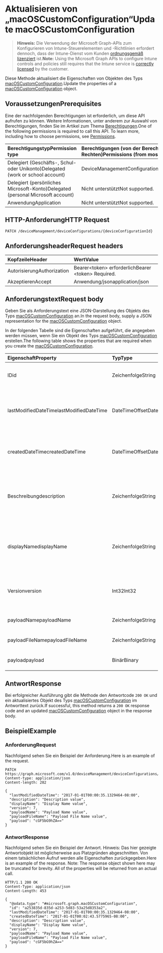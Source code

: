 # <a name="update-macoscustomconfiguration"></a><span data-ttu-id="b7ef9-101">Aktualisieren von „macOSCustomConfiguration“</span><span class="sxs-lookup"><span data-stu-id="b7ef9-101">Update macOSCustomConfiguration</span></span>

> <span data-ttu-id="b7ef9-102">**Hinweis:** Die Verwendung der Microsoft Graph-APIs zum Konfigurieren von Intune-Steuerelementen und -Richtlinien erfordert dennoch, dass der Intune-Dienst vom Kunden [ordnungsgemäß lizenziert](https://go.microsoft.com/fwlink/?linkid=839381) ist.</span><span class="sxs-lookup"><span data-stu-id="b7ef9-102">**Note:** Using the Microsoft Graph APIs to configure Intune controls and policies still requires that the Intune service is [correctly licensed](https://go.microsoft.com/fwlink/?linkid=839381) by the customer.</span></span>

<span data-ttu-id="b7ef9-103">Diese Methode aktualisiert die Eigenschaften von Objekten des Typs [macOSCustomConfiguration](../resources/intune_deviceconfig_macoscustomconfiguration.md).</span><span class="sxs-lookup"><span data-stu-id="b7ef9-103">Update the properties of a [macOSCustomConfiguration](../resources/intune_deviceconfig_macoscustomconfiguration.md) object.</span></span>
## <a name="prerequisites"></a><span data-ttu-id="b7ef9-104">Voraussetzungen</span><span class="sxs-lookup"><span data-stu-id="b7ef9-104">Prerequisites</span></span>
<span data-ttu-id="b7ef9-p101">Eine der nachfolgenden Berechtigungen ist erforderlich, um diese API aufrufen zu können. Weitere Informationen, unter anderem zur Auswahl von Berechtigungen, finden Sie im Artikel zum Thema [Berechtigungen](../../../concepts/permissions_reference.md).</span><span class="sxs-lookup"><span data-stu-id="b7ef9-p101">One of the following permissions is required to call this API. To learn more, including how to choose permissions, see [Permissions](../../../concepts/permissions_reference.md).</span></span>

|<span data-ttu-id="b7ef9-107">Berechtigungstyp</span><span class="sxs-lookup"><span data-stu-id="b7ef9-107">Permission type</span></span>|<span data-ttu-id="b7ef9-108">Berechtigungen (von der Berechtigung mit den meisten Rechten zu der mit den wenigsten Rechten)</span><span class="sxs-lookup"><span data-stu-id="b7ef9-108">Permissions (from most to least privileged)</span></span>|
|:---|:---|
|<span data-ttu-id="b7ef9-109">Delegiert (Geschäfts-, Schul- oder Unikonto)</span><span class="sxs-lookup"><span data-stu-id="b7ef9-109">Delegated (work or school account)</span></span>|<span data-ttu-id="b7ef9-110">DeviceManagementConfiguration.ReadWrite.All</span><span class="sxs-lookup"><span data-stu-id="b7ef9-110">DeviceManagementConfiguration.ReadWrite.All</span></span>|
|<span data-ttu-id="b7ef9-111">Delegiert (persönliches Microsoft-Konto)</span><span class="sxs-lookup"><span data-stu-id="b7ef9-111">Delegated (personal Microsoft account)</span></span>|<span data-ttu-id="b7ef9-112">Nicht unterstützt</span><span class="sxs-lookup"><span data-stu-id="b7ef9-112">Not supported.</span></span>|
|<span data-ttu-id="b7ef9-113">Anwendung</span><span class="sxs-lookup"><span data-stu-id="b7ef9-113">Application</span></span>|<span data-ttu-id="b7ef9-114">Nicht unterstützt</span><span class="sxs-lookup"><span data-stu-id="b7ef9-114">Not supported.</span></span>|

## <a name="http-request"></a><span data-ttu-id="b7ef9-115">HTTP-Anforderung</span><span class="sxs-lookup"><span data-stu-id="b7ef9-115">HTTP Request</span></span>
<!-- {
  "blockType": "ignored"
}
-->
``` http
PATCH /deviceManagement/deviceConfigurations/{deviceConfigurationId}
```

## <a name="request-headers"></a><span data-ttu-id="b7ef9-116">Anforderungsheader</span><span class="sxs-lookup"><span data-stu-id="b7ef9-116">Request headers</span></span>
|<span data-ttu-id="b7ef9-117">Kopfzeile</span><span class="sxs-lookup"><span data-stu-id="b7ef9-117">Header</span></span>|<span data-ttu-id="b7ef9-118">Wert</span><span class="sxs-lookup"><span data-stu-id="b7ef9-118">Value</span></span>|
|:---|:---|
|<span data-ttu-id="b7ef9-119">Autorisierung</span><span class="sxs-lookup"><span data-stu-id="b7ef9-119">Authorization</span></span>|<span data-ttu-id="b7ef9-120">Bearer&lt;token&gt; erforderlich</span><span class="sxs-lookup"><span data-stu-id="b7ef9-120">Bearer &lt;token&gt; Required.</span></span>|
|<span data-ttu-id="b7ef9-121">Akzeptieren</span><span class="sxs-lookup"><span data-stu-id="b7ef9-121">Accept</span></span>|<span data-ttu-id="b7ef9-122">Anwendung/json</span><span class="sxs-lookup"><span data-stu-id="b7ef9-122">application/json</span></span>|

## <a name="request-body"></a><span data-ttu-id="b7ef9-123">Anforderungstext</span><span class="sxs-lookup"><span data-stu-id="b7ef9-123">Request body</span></span>
<span data-ttu-id="b7ef9-124">Geben Sie als Anforderungstext eine JSON-Darstellung des Objekts des Typs [macOSCustomConfiguration](../resources/intune_deviceconfig_macoscustomconfiguration.md) an.</span><span class="sxs-lookup"><span data-stu-id="b7ef9-124">In the request body, supply a JSON representation for the [macOSCustomConfiguration](../resources/intune_deviceconfig_macoscustomconfiguration.md) object.</span></span>

<span data-ttu-id="b7ef9-125">In der folgenden Tabelle sind die Eigenschaften aufgeführt, die angegeben werden müssen, wenn Sie ein Objekt des Typs [macOSCustomConfiguration](../resources/intune_deviceconfig_macoscustomconfiguration.md) erstellen.</span><span class="sxs-lookup"><span data-stu-id="b7ef9-125">The following table shows the properties that are required when you create the [macOSCustomConfiguration](../resources/intune_deviceconfig_macoscustomconfiguration.md).</span></span>

|<span data-ttu-id="b7ef9-126">Eigenschaft</span><span class="sxs-lookup"><span data-stu-id="b7ef9-126">Property</span></span>|<span data-ttu-id="b7ef9-127">Typ</span><span class="sxs-lookup"><span data-stu-id="b7ef9-127">Type</span></span>|<span data-ttu-id="b7ef9-128">Beschreibung</span><span class="sxs-lookup"><span data-stu-id="b7ef9-128">Description</span></span>|
|:---|:---|:---|
|<span data-ttu-id="b7ef9-129">ID</span><span class="sxs-lookup"><span data-stu-id="b7ef9-129">id</span></span>|<span data-ttu-id="b7ef9-130">Zeichenfolge</span><span class="sxs-lookup"><span data-stu-id="b7ef9-130">String</span></span>|<span data-ttu-id="b7ef9-131">Schlüssel der Entität</span><span class="sxs-lookup"><span data-stu-id="b7ef9-131">Key of the entity.</span></span> <span data-ttu-id="b7ef9-132">Geerbt von [deviceConfiguration](../resources/intune_deviceconfig_deviceconfiguration.md).</span><span class="sxs-lookup"><span data-stu-id="b7ef9-132">Inherited from [deviceConfiguration](../resources/intune_deviceconfig_deviceconfiguration.md)</span></span>|
|<span data-ttu-id="b7ef9-133">lastModifiedDateTime</span><span class="sxs-lookup"><span data-stu-id="b7ef9-133">lastModifiedDateTime</span></span>|<span data-ttu-id="b7ef9-134">DateTimeOffset</span><span class="sxs-lookup"><span data-stu-id="b7ef9-134">DateTimeOffset</span></span>|<span data-ttu-id="b7ef9-135">Datum und Uhrzeit der letzten Änderung des Objekts.</span><span class="sxs-lookup"><span data-stu-id="b7ef9-135">DateTime the object was last modified.</span></span> <span data-ttu-id="b7ef9-136">Geerbt von [deviceConfiguration](../resources/intune_deviceconfig_deviceconfiguration.md).</span><span class="sxs-lookup"><span data-stu-id="b7ef9-136">Inherited from [deviceConfiguration](../resources/intune_deviceconfig_deviceconfiguration.md)</span></span>|
|<span data-ttu-id="b7ef9-137">createdDateTime</span><span class="sxs-lookup"><span data-stu-id="b7ef9-137">createdDateTime</span></span>|<span data-ttu-id="b7ef9-138">DateTimeOffset</span><span class="sxs-lookup"><span data-stu-id="b7ef9-138">DateTimeOffset</span></span>|<span data-ttu-id="b7ef9-139">Datum und Uhrzeit der Erstellung des Objekts.</span><span class="sxs-lookup"><span data-stu-id="b7ef9-139">DateTime the object was created.</span></span> <span data-ttu-id="b7ef9-140">Geerbt von [deviceConfiguration](../resources/intune_deviceconfig_deviceconfiguration.md).</span><span class="sxs-lookup"><span data-stu-id="b7ef9-140">Inherited from [deviceConfiguration](../resources/intune_deviceconfig_deviceconfiguration.md)</span></span>|
|<span data-ttu-id="b7ef9-141">Beschreibung</span><span class="sxs-lookup"><span data-stu-id="b7ef9-141">description</span></span>|<span data-ttu-id="b7ef9-142">Zeichenfolge</span><span class="sxs-lookup"><span data-stu-id="b7ef9-142">String</span></span>|<span data-ttu-id="b7ef9-143">Beschreibung der Gerätekonfiguration (vom Administrator festgelegt).</span><span class="sxs-lookup"><span data-stu-id="b7ef9-143">Admin provided description of the Device Configuration.</span></span> <span data-ttu-id="b7ef9-144">Geerbt von [deviceConfiguration](../resources/intune_deviceconfig_deviceconfiguration.md).</span><span class="sxs-lookup"><span data-stu-id="b7ef9-144">Inherited from [deviceConfiguration](../resources/intune_deviceconfig_deviceconfiguration.md)</span></span>|
|<span data-ttu-id="b7ef9-145">displayName</span><span class="sxs-lookup"><span data-stu-id="b7ef9-145">displayName</span></span>|<span data-ttu-id="b7ef9-146">Zeichenfolge</span><span class="sxs-lookup"><span data-stu-id="b7ef9-146">String</span></span>|<span data-ttu-id="b7ef9-147">Name der Gerätekonfiguration (vom Administrator festgelegt).</span><span class="sxs-lookup"><span data-stu-id="b7ef9-147">Admin provided name of the device configuration.</span></span> <span data-ttu-id="b7ef9-148">Geerbt von [deviceConfiguration](../resources/intune_deviceconfig_deviceconfiguration.md).</span><span class="sxs-lookup"><span data-stu-id="b7ef9-148">Inherited from [deviceConfiguration](../resources/intune_deviceconfig_deviceconfiguration.md)</span></span>|
|<span data-ttu-id="b7ef9-149">Version</span><span class="sxs-lookup"><span data-stu-id="b7ef9-149">version</span></span>|<span data-ttu-id="b7ef9-150">Int32</span><span class="sxs-lookup"><span data-stu-id="b7ef9-150">Int32</span></span>|<span data-ttu-id="b7ef9-151">Version der Gerätekonfiguration.</span><span class="sxs-lookup"><span data-stu-id="b7ef9-151">Version of the device configuration.</span></span> <span data-ttu-id="b7ef9-152">Geerbt von [deviceConfiguration](../resources/intune_deviceconfig_deviceconfiguration.md).</span><span class="sxs-lookup"><span data-stu-id="b7ef9-152">Inherited from [deviceConfiguration](../resources/intune_deviceconfig_deviceconfiguration.md)</span></span>|
|<span data-ttu-id="b7ef9-153">payloadName</span><span class="sxs-lookup"><span data-stu-id="b7ef9-153">payloadName</span></span>|<span data-ttu-id="b7ef9-154">Zeichenfolge</span><span class="sxs-lookup"><span data-stu-id="b7ef9-154">String</span></span>|<span data-ttu-id="b7ef9-155">Name, der dem Benutzer angezeigt wird</span><span class="sxs-lookup"><span data-stu-id="b7ef9-155">Name that is displayed to the user.</span></span>|
|<span data-ttu-id="b7ef9-156">payloadFileName</span><span class="sxs-lookup"><span data-stu-id="b7ef9-156">payloadFileName</span></span>|<span data-ttu-id="b7ef9-157">Zeichenfolge</span><span class="sxs-lookup"><span data-stu-id="b7ef9-157">String</span></span>|<span data-ttu-id="b7ef9-158">Name der Nutzlastdatei (\*.mobileconfig</span><span class="sxs-lookup"><span data-stu-id="b7ef9-158">Payload file name (\*.mobileconfig</span></span> | <span data-ttu-id="b7ef9-159">\*.xml)</span><span class="sxs-lookup"><span data-stu-id="b7ef9-159">\*.xml).</span></span>|
|<span data-ttu-id="b7ef9-160">payload</span><span class="sxs-lookup"><span data-stu-id="b7ef9-160">payload</span></span>|<span data-ttu-id="b7ef9-161">Binär</span><span class="sxs-lookup"><span data-stu-id="b7ef9-161">Binary</span></span>|<span data-ttu-id="b7ef9-162">Nutzlast</span><span class="sxs-lookup"><span data-stu-id="b7ef9-162">Payload.</span></span> <span data-ttu-id="b7ef9-163">(UTF8-codiertes Bytearray)</span><span class="sxs-lookup"><span data-stu-id="b7ef9-163">(UTF8 encoded byte array)</span></span>|



## <a name="response"></a><span data-ttu-id="b7ef9-164">Antwort</span><span class="sxs-lookup"><span data-stu-id="b7ef9-164">Response</span></span>
<span data-ttu-id="b7ef9-165">Bei erfolgreicher Ausführung gibt die Methode den Antwortcode `200 OK` und ein aktualisiertes Objekt des Typs [macOSCustomConfiguration](../resources/intune_deviceconfig_macoscustomconfiguration.md) im Antworttext zurück.</span><span class="sxs-lookup"><span data-stu-id="b7ef9-165">If successful, this method returns a `200 OK` response code and an updated [macOSCustomConfiguration](../resources/intune_deviceconfig_macoscustomconfiguration.md) object in the response body.</span></span>

## <a name="example"></a><span data-ttu-id="b7ef9-166">Beispiel</span><span class="sxs-lookup"><span data-stu-id="b7ef9-166">Example</span></span>
### <a name="request"></a><span data-ttu-id="b7ef9-167">Anforderung</span><span class="sxs-lookup"><span data-stu-id="b7ef9-167">Request</span></span>
<span data-ttu-id="b7ef9-168">Nachfolgend sehen Sie ein Beispiel der Anforderung.</span><span class="sxs-lookup"><span data-stu-id="b7ef9-168">Here is an example of the request.</span></span>
``` http
PATCH https://graph.microsoft.com/v1.0/deviceManagement/deviceConfigurations/{deviceConfigurationId}
Content-type: application/json
Content-length: 282

{
  "lastModifiedDateTime": "2017-01-01T00:00:35.1329464-08:00",
  "description": "Description value",
  "displayName": "Display Name value",
  "version": 7,
  "payloadName": "Payload Name value",
  "payloadFileName": "Payload File Name value",
  "payload": "cGF5bG9hZA=="
}
```

### <a name="response"></a><span data-ttu-id="b7ef9-169">Antwort</span><span class="sxs-lookup"><span data-stu-id="b7ef9-169">Response</span></span>
<span data-ttu-id="b7ef9-p109">Nachfolgend sehen Sie ein Beispiel der Antwort. Hinweis: Das hier gezeigte Antwortobjekt ist möglicherweise aus Platzgründen abgeschnitten. Von einem tatsächlichen Aufruf werden alle Eigenschaften zurückgegeben.</span><span class="sxs-lookup"><span data-stu-id="b7ef9-p109">Here is an example of the response. Note: The response object shown here may be truncated for brevity. All of the properties will be returned from an actual call.</span></span>
``` http
HTTP/1.1 200 OK
Content-Type: application/json
Content-Length: 453

{
  "@odata.type": "#microsoft.graph.macOSCustomConfiguration",
  "id": "a253835d-835d-a253-5d83-53a25d8353a2",
  "lastModifiedDateTime": "2017-01-01T00:00:35.1329464-08:00",
  "createdDateTime": "2017-01-01T00:02:43.5775965-08:00",
  "description": "Description value",
  "displayName": "Display Name value",
  "version": 7,
  "payloadName": "Payload Name value",
  "payloadFileName": "Payload File Name value",
  "payload": "cGF5bG9hZA=="
}
```








